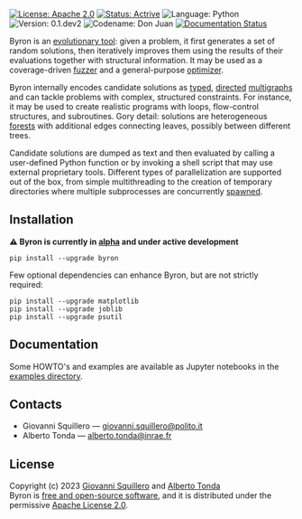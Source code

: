 [![License: Apache 2.0](https://img.shields.io/badge/license-apache--2.0-green.svg)](https://opensource.org/licenses/Apache-2.0) 
[![Status: Actrive](https://img.shields.io/badge/status-active-brightgreen.svg)](https://github.com/cad-polito-it/byron)
![Language: Python](https://img.shields.io/badge/language-python-blue.svg)
![Version: 0.1.dev2](https://img.shields.io/badge/version-0.8a1.dev26-orange.svg)
![Codename: Don Juan](https://img.shields.io/badge/codename-Don_Juan-pink.svg)
[![Documentation Status](https://readthedocs.org/projects/byron/badge/?version=pre-alpha)](https://byron.readthedocs.io/en/pre-alpha/?badge=pre-alpha)

Byron is an [evolutionary tool](https://en.wikipedia.org/wiki/Evolutionary_algorithm): given a problem, it first generates a set of random solutions, then iteratively improves them using the results of their evaluations together with structural information. It may be used as a coverage-driven [fuzzer](https://en.wikipedia.org/wiki/Fuzzing) and a general-purpose [optimizer](https://en.wikipedia.org/wiki/Engineering_optimization).

Byron internally encodes candidate solutions as [typed](https://rcor.me/papers/typed-graph-theory.pdf), [directed](https://en.wikipedia.org/wiki/Graph_(discrete_mathematics)#Directed_graph) [multigraphs](https://en.wikipedia.org/wiki/Multigraph) and can tackle problems with complex, structured constraints. For instance, it may be used to create realistic programs with loops, flow-control structures, and subroutines. Gory detail: solutions are heterogeneous [forests](https://en.wikipedia.org/wiki/Tree_(graph_theory)#Forest) with additional edges connecting leaves, possibly between different trees.

Candidate solutions are dumped as text and then evaluated by calling a user-defined Python function or by invoking a shell script that may use external proprietary tools. Different types of parallelization are supported out of the box, from simple multithreading to the creation of temporary directories where multiple subprocesses are concurrently [spawned](https://en.wikipedia.org/wiki/Spawn_(computing)).

## Installation

**⚠️ Byron is currently in [alpha](https://en.wikipedia.org/wiki/Software_release_life_cycle#Alpha) and under active development**

```
pip install --upgrade byron
```

Few optional dependencies can enhance Byron, but are not strictly required:

```
pip install --upgrade matplotlib
pip install --upgrade joblib
pip install --upgrade psutil
```

## Documentation

Some HOWTO's and examples are available as Jupyter notebooks in the [examples directory](https://github.com/cad-polito-it/byron/tree/pre-alpha/examples/notebooks).

## Contacts

* Giovanni Squillero — <giovanni.squillero@polito.it>
* Alberto Tonda — <alberto.tonda@inrae.fr>

## License

Copyright (c) 2023 [Giovanni Squillero](https://github.com/squillero) and [Alberto Tonda](https://github.com/albertotonda/)  
Byron is [free and open-source software](https://en.wikipedia.org/wiki/Free_and_open-source_software), and it is distributed under the permissive [Apache License 2.0](https://opensource.org/license/apache-2-0/).
